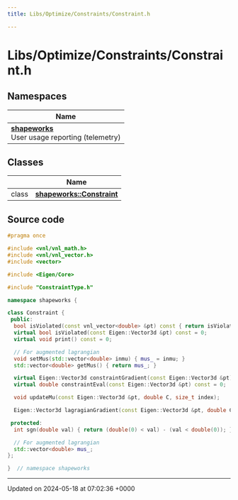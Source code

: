 ```yaml
---
title: Libs/Optimize/Constraints/Constraint.h

---
```


# Libs/Optimize/Constraints/Constraint.h



## Namespaces

| Name           |
| -------------- |
| **[shapeworks](../Namespaces/namespaceshapeworks.md)** <br>User usage reporting (telemetry)  |

## Classes

|                | Name           |
| -------------- | -------------- |
| class | **[shapeworks::Constraint](../Classes/classshapeworks_1_1Constraint.md)**  |




## Source code

```cpp
#pragma once

#include <vnl/vnl_math.h>
#include <vnl/vnl_vector.h>
#include <vector>

#include <Eigen/Core>

#include "ConstraintType.h"

namespace shapeworks {

class Constraint {
 public:
  bool isViolated(const vnl_vector<double> &pt) const { return isViolated(Eigen::Vector3d(pt[0], pt[1], pt[2])); }
  virtual bool isViolated(const Eigen::Vector3d &pt) const = 0;
  virtual void print() const = 0;

  // For augmented lagrangian
  void setMus(std::vector<double> inmu) { mus_ = inmu; }
  std::vector<double> getMus() { return mus_; }

  virtual Eigen::Vector3d constraintGradient(const Eigen::Vector3d &pt) const = 0;
  virtual double constraintEval(const Eigen::Vector3d &pt) const = 0;

  void updateMu(const Eigen::Vector3d &pt, double C, size_t index);

  Eigen::Vector3d lagragianGradient(const Eigen::Vector3d &pt, double C, size_t index) const;

 protected:
  int sgn(double val) { return (double(0) < val) - (val < double(0)); }

  // For augmented lagrangian
  std::vector<double> mus_;
};

}  // namespace shapeworks
```


-------------------------------

Updated on 2024-05-18 at 07:02:36 +0000
